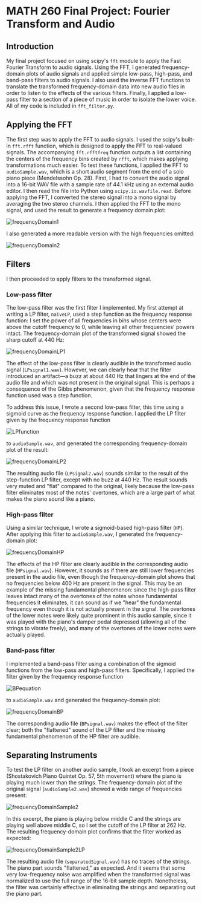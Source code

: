 # MATH 260 Final Project: Fourier Transform and Audio

## Introduction

My final project focused on using scipy's `fft` module to apply the Fast Fourier Transform to audio signals. Using the FFT, I generated frequency-domain plots of audio signals and applied simple low-pass, high-pass, and band-pass filters to audio signals. I also used the inverse FFT functions to translate the transformed frequency-domain data into new audio files in order to listen to the effects of the various filters. Finally, I applied a low-pass filter to a section of a piece of music in order to isolate the lower voice. All of my code is included in `fft_filter.py`.

## Applying the FFT

The first step was to apply the FFT to audio signals. I used the scipy's built-in `fft.rfft` function, which is designed to apply the FFT to real-valued signals. The accompanying `fft.rfftfreq` function outputs a list containing the centers of the frequency bins created by `rfft`, which makes applying transformations much easier. To test these functions, I applied the FFT to `audioSample.wav`, which is a short audio segment from the end of a solo piano piece (Mendelssohn Op. 28). First, I had to convert the audio signal into a 16-bit WAV file with a sample rate of 44.1 kHz using an external audio editor. I then read the file into Python using `scipy.io.wavfile.read`. Before applying the FFT, I converted the stereo signal into a mono signal by averaging the two stereo channels. I then applied the FFT to the mono signal, and used the result to generate a frequency domain plot:

![frequencyDomain1](sampleFreqPlot.png)

I also generated a more readable version with the high frequencies omitted:

![frequencyDomain2](sampleFreqPlotTrimmed.png)

## Filters

I then proceeded to apply filters to the transformed signal.

### Low-pass filter

The low-pass filter was the first filter I implemented. My first attempt at writing a LP filter, `naiveLP`, used a step function as the frequency response function: I set the power of all frequencies in bins whose centers were above the cutoff frequency to 0, while leaving all other frequencies' powers intact. The frequency-domain plot of the transformed signal showed the sharp cutoff at 440 Hz:

![frequencyDomainLP1](sampleNaiveLP.png)

The effect of the low-pass filter is clearly audible in the transformed audio signal (`LPsignal1.wav`). However, we can clearly hear that the filter introduced an artifact—a buzz at about 440 Hz that lingers at the end of the audio file and which was not present in the original signal. This is perhaps a consequence of the Gibbs phenomenon, given that the frequency response function used was a step function. 

To address this issue, I wrote a second low-pass filter, this time using a sigmoid curve as the frequency response function. I applied the LP filter given by the frequency response function

![LPfunction](./equations/LPequation.png)

to `audioSample.wav`, and generated the corresponding frequency-domain plot of the result:

![frequencyDomainLP2](sampleSigmoidLP.png)

The resulting audio file (`LPsignal2.wav`) sounds similar to the result of the step-function LP filter, except with no buzz at 440 Hz. The result sounds very muted and "flat" compared to the original, likely because the low-pass filter eliminates most of the notes' overtones, which are a large part of what makes the piano sound like a piano.

### High-pass filter

Using a similar technique, I wrote a sigmoid-based high-pass filter (`HP`). After applying this filter to `audioSample.wav`, I generated the frequency-domain plot:

![frequencyDomainHP](sampleSigmoidHP.png)

The effects of the HP filter are clearly audible in the corresponding audio file (`HPsignal.wav`). However, it sounds as if there are still lower frequencies present in the audio file, even though the frequency-domain plot shows that no frequencies below 400 Hz are present in the signal. This may be an example of the missing fundamental phenomenon: since the high-pass filter leaves intact many of the overtones of the notes whose fundamental frequencies it eliminates, it can sound as if we "hear" the fundamental frequency even though it is not actually present in the signal. The overtones of the lower notes were likely quite prominent in this audio sample, since it was played with the piano's damper pedal depressed (allowing all of the strings to vibrate freely), and many of the overtones of the lower notes were actually played. 

### Band-pass filter

I implemented a band-pass filter using a combination of the sigmoid functions from the low-pass and high-pass filters. Specifically, I applied the filter given by the frequency response function

![BPequation](./equations/BPequation.png)


to `audioSample.wav` and generated the frequency-domain plot:

![frequencyDomainBP](sampleSigmoidBP.png)

The corresponding audio file (`BPsignal.wav`) makes the effect of the filter clear; both the "flattened" sound of the LP filter and the missing fundamental phenomenon of the HP filter are audible. 

## Separating Instruments

To test the LP filter on another audio sample, I took an excerpt from a piece (Shostakovich Piano Quintet Op. 57, 5th movement) where the piano is playing much lower than the strings. The frequency-domain plot of the original signal (`audioSample2.wav`) showed a wide range of frequencies present:

![frequencyDomainSample2](sampleFreqPlot2.png)

In this excerpt, the piano is playing below middle C and the strings are playing well above middle C, so I set the cutoff of the LP filter at 262 Hz. The resulting frequency-domain plot confirms that the filter worked as expected:

![frequencyDomainSample2LP](sampleSigmoidLP2.png)

The resulting audio file (`separatedSignal.wav`) has no traces of the strings. The piano part sounds "flattened," as expected. And it seems that some very low-frequency noise was amplified when the transformed signal was normalized to use the full range of the 16-bit sample depth. Nonetheless, the filter was certainly effective in eliminating the strings and separating out the piano part.